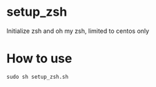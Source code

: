 # setup_zsh
Initialize zsh and oh my zsh, limited to centos only

# How to use
`sudo sh setup_zsh.sh`
